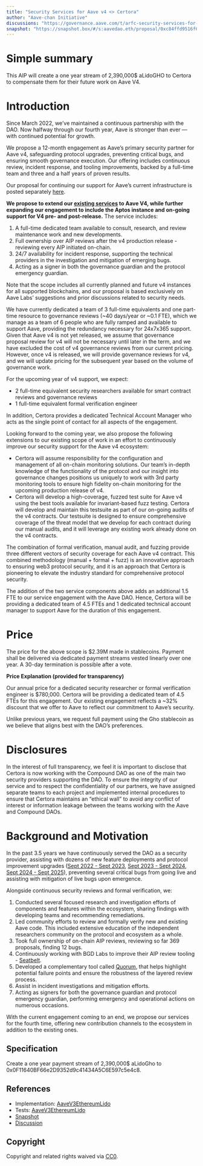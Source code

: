 ```yaml
---
title: "Security Services for Aave v4 <> Certora"
author: "Aave-chan Initiative"
discussions: "https://governance.aave.com/t/arfc-security-services-for-aave-v4-certora/23222"
snapshot: "https://snapshot.box/#/s:aavedao.eth/proposal/0xc84ffd9516f6c5248a4c79224baaf0191c8ce240a0e48482ce16594da6d0196d"
---
```


# Simple summary

This AIP will create a one year stream of 2,390,000$ aLidoGHO to Certora to compensate them for their future work on Aave V4.

# Introduction

Since March 2022, we’ve maintained a continuous partnership with the DAO. Now halfway through our fourth year, Aave is stronger than ever — with continued potential for growth.

We propose a 12-month engagement as Aave’s primary security partner for Aave v4, safeguarding protocol upgrades, preventing critical bugs, and ensuring smooth governance execution. Our offering includes continuous review, incident response, and tooling improvements, backed by a full-time team and three and a half years of proven results.

Our proposal for continuing our support for Aave’s current infrastructure is posted separately [here](https://governance.aave.com/t/arfc-security-services-for-aave-current-infrastructure-certora/23221).

**We propose to extend our [existing services](https://governance.aave.com/t/arfc-aave-certora-continuous-security-services/19262/1) to Aave V4, while further expanding our engagement to include the Aptos instance and on-going support for V4 pre- and post-release.** The service includes:

1. A full-time dedicated team available to consult, research, and review maintenance work and new developments.
2. Full ownership over AIP reviews after the v4 production release - reviewing every AIP initiated on-chain.
3. 24/7 availability for incident response, supporting the technical providers in the investigation and mitigation of emerging bugs.
4. Acting as a signer in both the governance guardian and the protocol emergency guardian.

Note that the scope includes all currently planned and future v4 instances for all supported blockchains, and our proposal is based exclusively on Aave Labs’ suggestions and prior discussions related to security needs.

We have currently dedicated a team of 3 full-time equivalents and one part-time resource to governance reviews (~40 days/year or ~0.1 FTE), which we manage as a team of 6 people who are fully ramped and available to support Aave, providing the redundancy necessary for 24x7x365 support. Given that Aave v4 is not yet released, we assume that governance proposal review for v4 will not be necessary until later in the term, and we have excluded the cost of v4 governance reviews from our current pricing. However, once v4 is released, we will provide governance reviews for v4, and we will update pricing for the subsequent year based on the volume of governance work.

For the upcoming year of v4 support, we expect:

- 2 full-time equivalent security researchers available for smart contract reviews and governance reviews
- 1 full-time equivalent formal verification engineer

In addition, Certora provides a dedicated Technical Account Manager who acts as the single point of contact for all aspects of the engagement.

Looking forward to the coming year, we also propose the following extensions to our existing scope of work in an effort to continuously improve our security support for the Aave v4 ecosystem:

- Certora will assume responsibility for the configuration and management of all on-chain monitoring solutions. Our team’s in-depth knowledge of the functionality of the protocol and our insight into governance changes positions us uniquely to work with 3rd party monitoring tools to ensure high fidelity on-chain monitoring for the upcoming production release of v4.
- Certora will develop a high-coverage, fuzzed test suite for Aave v4 using the best tools available for invariant-based fuzz testing. Certora will develop and maintain this testsuite as part of our on-going audits of the v4 contracts. Our testsuite is designed to ensure comprehensive coverage of the threat model that we develop for each contract during our manual audits, and it will leverage any existing work already done on the v4 contracts.

The combination of formal verification, manual audit, and fuzzing provide three different vectors of security coverage for each Aave v4 contract. This combined methodology (manual + formal + fuzz) is an innovative approach to ensuring web3 protocol security, and it is an approach that Certora is pioneering to elevate the industry standard for comprehensive protocol security.

The addition of the two service components above adds an additional 1.5 FTE to our service engagement with the Aave DAO. Hence, Certora will be providing a dedicated team of 4.5 FTEs and 1 dedicated technical account manager to support Aave for the duration of this engagement.

# Price

The price for the above scope is $2.39M made in stablecoins. Payment shall be delivered via dedicated payment streams vested linearly over one year. A 30-day termination is possible after a vote.

**Price Explanation (provided for transparency)**

Our annual price for a dedicated security researcher or formal verification engineer is $780,000. Certora will be providing a dedicated team of 4.5 FTEs for this engagement. Our existing engagement reflects a ~32% discount that we offer to Aave to reflect our commitment to Aave’s security.

Unlike previous years, we request full payment using the Gho stablecoin as we believe that aligns best with the DAO’s preferences.

# Disclosures

In the interest of full transparency, we feel it is important to disclose that Certora is now working with the Compound DAO as one of the main two security providers supporting the DAO. To ensure the integrity of our service and to respect the confidentiality of our partners, we have assigned separate teams to each project and implemented internal procedures to ensure that Certora maintains an “ethical wall” to avoid any conflict of interest or information leakage between the teams working with the Aave and Compound DAOs.

# Background and Motivation

In the past 3.5 years we have continuously served the DAO as a security provider, assisting with dozens of new feature deployments and protocol improvement upgrades ([Sept 2022 - Sept 2023](https://governance.aave.com/t/security-and-agility-of-aave-smart-contracts-via-continuous-formal-verification/10181/19), [Sept 2023 - Sept 2024](https://docs.google.com/document/d/1RoJPYxxf_9MAlJ6hWdl5JRHHwMW8aXGjTBGX2c3PQv0/edit?usp=sharing), [Sept 2024 - Sept 2025](https://governance.aave.com/t/certora-monthly-update/20038)), preventing several critical bugs from going live and assisting with mitigation of live bugs upon emergence.

Alongside continuous security reviews and formal verification, we:

1. Conducted several focused research and investigation efforts of components and features within the ecosystem, sharing findings with developing teams and recommending remediations.
2. Led community efforts to review and formally verify new and existing Aave code. This included extensive education of the independent researchers community on the protocol and ecosystem as a whole.
3. Took full ownership of on-chain AIP reviews, reviewing so far 369 proposals, finding 12 bugs.
4. Continuously working with BGD Labs to improve their AIP review tooling - [Seatbelt](https://github.com/bgd-labs/seatbelt-gov-v3).
5. Developed a complementary tool called [Quorum](https://github.com/Certora/Quorum), that helps highlight potential failure points and ensure the robustness of the layered review process.
6. Assist in incident investigations and mitigation efforts.
7. Acting as signers for both the governance guardian and protocol emergency guardian, performing emergency and operational actions on numerous occasions.

With the current engagement coming to an end, we propose our services for the fourth time, offering new contribution channels to the ecosystem in addition to the existing ones.

## Specification

Create a one year payment stream of 2,390,000$ aLidoGho to 0x0F11640BF66e2D9352d9c41434A5C6E597c5e4c8.

## References

- Implementation: [AaveV3EthereumLido](https://github.com/bgd-labs/aave-proposals-v3/blob/main/src/20251026_AaveV3EthereumLido_SecurityServicesForAaveV4Certora/AaveV3EthereumLido_SecurityServicesForAaveV4Certora_20251026.sol)
- Tests: [AaveV3EthereumLido](https://github.com/bgd-labs/aave-proposals-v3/blob/main/src/20251026_AaveV3EthereumLido_SecurityServicesForAaveV4Certora/AaveV3EthereumLido_SecurityServicesForAaveV4Certora_20251026.t.sol)
- [Snapshot](https://snapshot.box/#/s:aavedao.eth/proposal/0xc84ffd9516f6c5248a4c79224baaf0191c8ce240a0e48482ce16594da6d0196d)
- [Discussion](https://governance.aave.com/t/arfc-security-services-for-aave-v4-certora/23222)

## Copyright

Copyright and related rights waived via [CC0](https://creativecommons.org/publicdomain/zero/1.0/).
